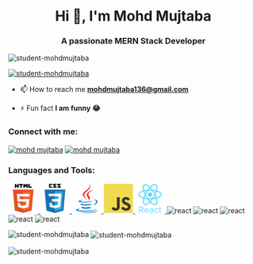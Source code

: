 
<h1 align="center">Hi 👋, I'm Mohd Mujtaba</h1>
<h3 align="center">A passionate MERN Stack Developer</h3>

<p align="left"> <img src="https://komarev.com/ghpvc/?username=student-mohdmujtaba&label=Profile%20views&color=0e75b6&style=flat" alt="student-mohdmujtaba" /> </p>

<p align="left" > <a href="https://github.com/ryo-ma/github-profile-trophy"><img src="https://github-profile-trophy.vercel.app/?username=student-mohdmujtaba" alt="student-mohdmujtaba" /></a> </p>

- 📫 How to reach me **mohdmujtaba136@gmail.com**

- ⚡ Fun fact **I am funny 😂**

<h3 align="left">Connect with me:</h3>
<p align="left">
<a href="https://linkedin.com/in/mohd mujtaba" target="blank"><img align="center" src="https://raw.githubusercontent.com/rahuldkjain/github-profile-readme-generator/master/src/images/icons/Social/linked-in-alt.svg" alt="mohd mujtaba" height="30" width="40" /></a>
  <a href="https://x.com/MohdMujtab572" target="blank"><img align="center" src="https://encrypted-tbn0.gstatic.com/images?q=tbn:ANd9GcRBokEkMMIYLDbhA_J_gFGJKQvprU9q6KlNDw&s" alt="mohd mujtaba" height="30" width="40" /></a>
</p>

<h3 align="left">Languages and Tools:</h3>
<p align="left" > </a> <a href="https://www.w3.org/html/" target="_blank" rel="noreferrer"> <img src="https://raw.githubusercontent.com/devicons/devicon/master/icons/html5/html5-original-wordmark.svg" alt="html5" width="60" height="60"/> </a> <a href="https://www.w3schools.com/css/" target="_blank" rel="noreferrer"> <img src="https://raw.githubusercontent.com/devicons/devicon/master/icons/css3/css3-original-wordmark.svg" alt="css3" width="60" height="60"/> 
<a href="https://www.java.com" target="_blank" rel="noreferrer"> <img src="https://raw.githubusercontent.com/devicons/devicon/master/icons/java/java-original.svg" alt="java" width="60" height="60"/> </a> <a href="https://developer.mozilla.org/en-US/docs/Web/JavaScript" target="_blank" rel="noreferrer"> <img src="https://raw.githubusercontent.com/devicons/devicon/master/icons/javascript/javascript-original.svg" alt="javascript" width="60" height="60"/> </a> <a href="https://reactjs.org/" target="_blank" rel="noreferrer"> <img src="https://raw.githubusercontent.com/devicons/devicon/master/icons/react/react-original-wordmark.svg" alt="react" width="60" height="60"/> </a> 
</a> <img src="https://encrypted-tbn0.gstatic.com/images?q=tbn:ANd9GcS4ayXLqqJg-SmITAHr5Wj9VRR2YtcO4JFJ5g&s" alt="react" width="70" height="60"/> </a> <img src="https://cdn.prod.website-files.com/6320125ace536b6ad148eca3/66502d746f57d299fe0e0c31_Image%201-Express.js.webp" alt="react" width="100" height="60"/> <img src="https://encrypted-tbn0.gstatic.com/images?q=tbn:ANd9GcTAGnTL2T8pjRFgzqIxRE19EKDgvzXAgnO7tg&s" alt="react" width="125" height="60"/> <img src="https://static-00.iconduck.com/assets.00/visual-studio-code-icon-256x253-aohjujpt.png"             alt="react" width="70" height="62"/>  <img src="https://encrypted-tbn0.gstatic.com/images?q=tbn:ANd9GcRqXdrAQwLaiu5ZCBGzTUZkaSzOtvmAXRF8Xw&s" alt="react" width="70" height="62"/> </p>

<p><img align="left" src="https://github-readme-stats.vercel.app/api/top-langs?username=student-mohdmujtaba&show_icons=true&locale=en&layout=compact" alt="student-mohdmujtaba" /></p>

<p>&nbsp;<img align="center" src="https://github-readme-stats.vercel.app/api?username=student-mohdmujtaba&show_icons=true&locale=en" alt="student-mohdmujtaba" /></p>

<p><img align="center" src="https://github-readme-streak-stats.herokuapp.com/?user=student-mohdmujtaba&" alt="student-mohdmujtaba" /></p>
